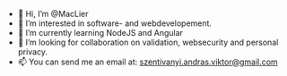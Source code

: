 - 👋 Hi, I’m @MacLier
- 👀 I’m interested in software- and webdevelopement.
- 🌱 I’m currently learning NodeJS and Angular
- 💞️ I’m looking for collaboration on validation, websecurity and personal privacy.
- 📫 You can send me an email at: szentivanyi.andras.viktor@gmail.com

<!---
MacLier/MacLier is a ✨ special ✨ repository because its `README.md` (this file) appears on your GitHub profile.
You can click the Preview link to take a look at your changes.
--->
